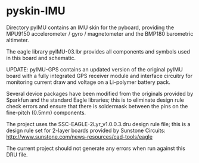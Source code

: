 pyskin-IMU
==========

Directory pyIMU contains an IMU skin for the pyboard, providing the MPU9150 accelerometer / gyro / magnetometer and the BMP180 barometric altimeter.

The eagle library pyIMU-03.lbr provides all components and symbols used in this board and schematic.

UPDATE: pyIMU-GPS contains an updated version of the original pyIMU board with a fully integrated GPS receiver module and interface circuitry for monitoring current draw and voltage on a Li-polymer battery pack.

Several device packages have been modified from the originals provided by Sparkfun and the standard Eagle libraries; this is to eliminate design rule check errors and ensure that there is soldermask between the pins on the fine-pitch (0.5mm) components.

The project uses the SSC-EAGLE-2Lyr_v1.0.0.3.dru design rule file; this is a design rule set for 2-layer boards provided by Sunstone Circuits: http://www.sunstone.com/news-resources/cad-tools/eagle

The current project should not generate any errors when run against this DRU file.

